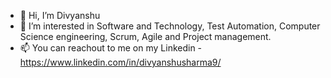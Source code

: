 - 👋 Hi, I’m Divyanshu
- 👀 I’m interested in Software and Technology, Test Automation, Computer Science engineering, Scrum, Agile and Project management.
- 📫 You can reachout to me on my Linkedin - https://www.linkedin.com/in/divyanshusharma9/
